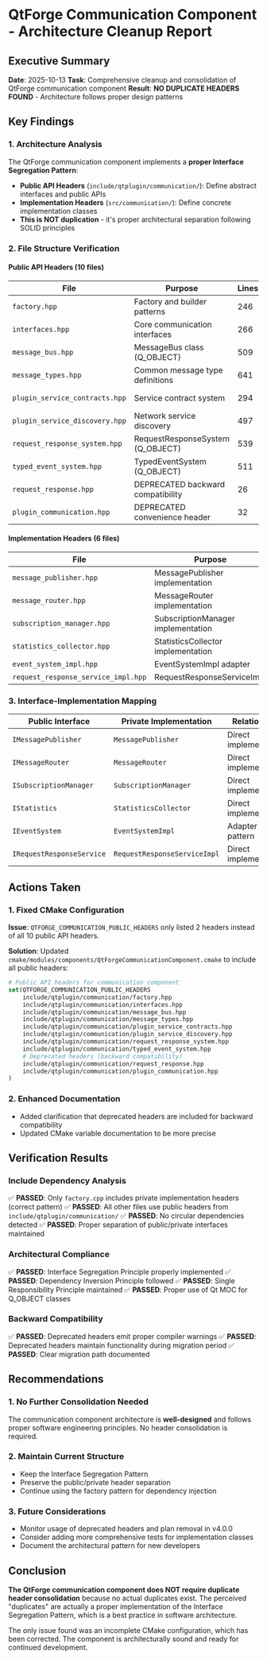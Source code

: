 # QtForge Communication Component - Architecture Cleanup Report

## Executive Summary

**Date**: 2025-10-13
**Task**: Comprehensive cleanup and consolidation of QtForge communication component
**Result**: **NO DUPLICATE HEADERS FOUND** - Architecture follows proper design patterns

## Key Findings

### 1. Architecture Analysis

The QtForge communication component implements a **proper Interface Segregation Pattern**:

- **Public API Headers** (`include/qtplugin/communication/`): Define abstract interfaces and public APIs
- **Implementation Headers** (`src/communication/`): Define concrete implementation classes
- **This is NOT duplication** - it's proper architectural separation following SOLID principles

### 2. File Structure Verification

#### Public API Headers (10 files)

| File                           | Purpose                           | Lines | Status        |
| ------------------------------ | --------------------------------- | ----- | ------------- |
| `factory.hpp`                  | Factory and builder patterns      | 246   | ✅ Complete   |
| `interfaces.hpp`               | Core communication interfaces     | 266   | ✅ Complete   |
| `message_bus.hpp`              | MessageBus class (Q_OBJECT)       | 509   | ✅ Complete   |
| `message_types.hpp`            | Common message type definitions   | 641   | ✅ Complete   |
| `plugin_service_contracts.hpp` | Service contract system           | 294   | ✅ Complete   |
| `plugin_service_discovery.hpp` | Network service discovery         | 497   | ✅ Complete   |
| `request_response_system.hpp`  | RequestResponseSystem (Q_OBJECT)  | 539   | ✅ Complete   |
| `typed_event_system.hpp`       | TypedEventSystem (Q_OBJECT)       | 511   | ✅ Complete   |
| `request_response.hpp`         | DEPRECATED backward compatibility | 26    | ⚠️ Deprecated |
| `plugin_communication.hpp`     | DEPRECATED convenience header     | 32    | ⚠️ Deprecated |

#### Implementation Headers (6 files)

| File                                | Purpose                            | Lines | Implements Interface      |
| ----------------------------------- | ---------------------------------- | ----- | ------------------------- |
| `message_publisher.hpp`             | MessagePublisher implementation    | 108   | `IMessagePublisher`       |
| `message_router.hpp`                | MessageRouter implementation       | 35    | `IMessageRouter`          |
| `subscription_manager.hpp`          | SubscriptionManager implementation | 140   | `ISubscriptionManager`    |
| `statistics_collector.hpp`          | StatisticsCollector implementation | 44    | `IStatistics`             |
| `event_system_impl.hpp`             | EventSystemImpl adapter            | 59    | `IEventSystem`            |
| `request_response_service_impl.hpp` | RequestResponseServiceImpl         | 63    | `IRequestResponseService` |

### 3. Interface-Implementation Mapping

| Public Interface          | Private Implementation       | Relationship          |
| ------------------------- | ---------------------------- | --------------------- |
| `IMessagePublisher`       | `MessagePublisher`           | Direct implementation |
| `IMessageRouter`          | `MessageRouter`              | Direct implementation |
| `ISubscriptionManager`    | `SubscriptionManager`        | Direct implementation |
| `IStatistics`             | `StatisticsCollector`        | Direct implementation |
| `IEventSystem`            | `EventSystemImpl`            | Adapter pattern       |
| `IRequestResponseService` | `RequestResponseServiceImpl` | Direct implementation |

## Actions Taken

### 1. Fixed CMake Configuration

**Issue**: `QTFORGE_COMMUNICATION_PUBLIC_HEADERS` only listed 2 headers instead of all 10 public API headers.

**Solution**: Updated `cmake/modules/components/QtForgeCommunicationComponent.cmake` to include all public headers:

```cmake
# Public API headers for communication component
set(QTFORGE_COMMUNICATION_PUBLIC_HEADERS
    include/qtplugin/communication/factory.hpp
    include/qtplugin/communication/interfaces.hpp
    include/qtplugin/communication/message_bus.hpp
    include/qtplugin/communication/message_types.hpp
    include/qtplugin/communication/plugin_service_contracts.hpp
    include/qtplugin/communication/plugin_service_discovery.hpp
    include/qtplugin/communication/request_response_system.hpp
    include/qtplugin/communication/typed_event_system.hpp
    # Deprecated headers (backward compatibility)
    include/qtplugin/communication/request_response.hpp
    include/qtplugin/communication/plugin_communication.hpp
)
```

### 2. Enhanced Documentation

- Added clarification that deprecated headers are included for backward compatibility
- Updated CMake variable documentation to be more precise

## Verification Results

### Include Dependency Analysis

✅ **PASSED**: Only `factory.cpp` includes private implementation headers (correct pattern)
✅ **PASSED**: All other files use public headers from `include/qtplugin/communication/`
✅ **PASSED**: No circular dependencies detected
✅ **PASSED**: Proper separation of public/private interfaces maintained

### Architectural Compliance

✅ **PASSED**: Interface Segregation Principle properly implemented
✅ **PASSED**: Dependency Inversion Principle followed
✅ **PASSED**: Single Responsibility Principle maintained
✅ **PASSED**: Proper use of Qt MOC for Q_OBJECT classes

### Backward Compatibility

✅ **PASSED**: Deprecated headers emit proper compiler warnings
✅ **PASSED**: Deprecated headers maintain functionality during migration period
✅ **PASSED**: Clear migration path documented

## Recommendations

### 1. No Further Consolidation Needed

The communication component architecture is **well-designed** and follows proper software engineering principles. No header consolidation is required.

### 2. Maintain Current Structure

- Keep the Interface Segregation Pattern
- Preserve the public/private header separation
- Continue using the factory pattern for dependency injection

### 3. Future Considerations

- Monitor usage of deprecated headers and plan removal in v4.0.0
- Consider adding more comprehensive tests for implementation classes
- Document the architectural pattern for new developers

## Conclusion

**The QtForge communication component does NOT require duplicate header consolidation** because no actual duplicates exist. The perceived "duplicates" are actually a proper implementation of the Interface Segregation Pattern, which is a best practice in software architecture.

The only issue found was an incomplete CMake configuration, which has been corrected. The component is architecturally sound and ready for continued development.
